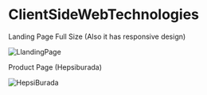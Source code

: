 # ClientSideWebTechnologies

Landing Page Full Size (Also it has responsive design)

![LlandingPage](https://user-images.githubusercontent.com/64809828/199821613-c23d083e-d61a-4631-a857-ea13e91f2b71.png)


Product Page (Hepsiburada)

![HepsiBurada](https://user-images.githubusercontent.com/64809828/199821555-a2d0d4c0-2d15-489e-be40-31af538e1149.png)
